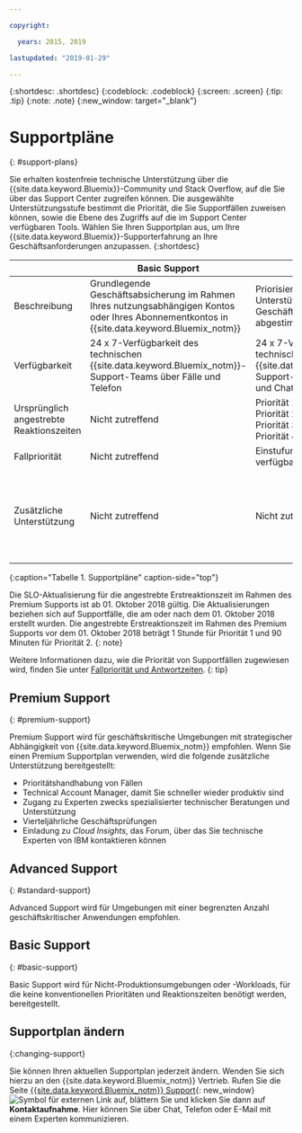 ```yaml
---

copyright:

  years: 2015, 2019 

lastupdated: "2019-01-29"

---
```



{:shortdesc: .shortdesc}
{:codeblock: .codeblock}
{:screen: .screen}
{:tip: .tip}
{:note: .note}
{:new_window: target="_blank"}

# Supportpläne
{: #support-plans}

Sie erhalten kostenfreie technische Unterstützung über die {{site.data.keyword.Bluemix}}-Community und Stack Overflow, auf die Sie über das Support Center zugreifen können. Die ausgewählte Unterstützungsstufe bestimmt die Priorität, die Sie Supportfällen zuweisen können, sowie die Ebene des Zugriffs auf die im Support Center verfügbaren Tools. Wählen Sie Ihren Supportplan aus, um Ihre {{site.data.keyword.Bluemix}}-Supporterfahrung an Ihre Geschäftsanforderungen anzupassen.
{:shortdesc}

|  | Basic Support | Advanced Support | Premium Support |
|-------------|-------------|-------------|-------------|
| Beschreibung |	Grundlegende Geschäftsabsicherung im Rahmen Ihres nutzungsabhängigen Kontos oder Ihres Abonnementkontos in {{site.data.keyword.Bluemix_notm}} | Priorisierte Fallbearbeitung und Unterstützung, die auf Ihre Geschäftsanforderungen abgestimmt sind | Kundenbindung, die zur schnelleren Wertschöpfung auf Ihre Geschäftsergebnisse abgestimmt ist |
| Verfügbarkeit | 24 x 7-Verfügbarkeit des technischen {{site.data.keyword.Bluemix_notm}}-Support-Teams über Fälle und Telefon | 24 x 7-Verfügbarkeit des technischen {{site.data.keyword.Bluemix_notm}}-Support-Teams über Fälle, Telefon und Chat | 24 x 7-Verfügbarkeit des technischen {{site.data.keyword.Bluemix_notm}}-Support-Teams über Fälle, Telefon und Chat |
| Ursprünglich angestrebte Reaktionszeiten | Nicht zutreffend | Priorität 1: Weniger als eine Stunde <br/> Priorität 2: Weniger als zwei Stunden <br/> Priorität 3: Weniger als vier Stunden <br/> Priorität 4: Weniger als 8 Stunden | Priorität 1: Weniger als 15 Minuten <br/> Priorität 2: Weniger als eine Stunde <br/> Priorität 3: Weniger als zwei Stunden <br/> Priorität 4: Weniger als vier Stunden |
| Fallpriorität | Nicht zutreffend | Einstufung nach Fallpriorität verfügbar | Einstufung nach Fallpriorität verfügbar |
| Zusätzliche Unterstützung | Nicht zutreffend | Nicht zutreffend | Technical Account Manager zugewiesen <br/> <br/> Vierteljährliche Geschäftsprüfungen <br/><br/> Zugriff auf Experten <br/> <br/> Einladung zu Cloud Insights |
{:caption="Tabelle 1. Supportpläne" caption-side="top"}

Die SLO-Aktualisierung für die angestrebte Erstreaktionszeit im Rahmen des Premium Supports ist ab 01. Oktober 2018 gültig. Die Aktualisierungen beziehen sich auf Supportfälle, die am oder nach dem 01. Oktober 2018 erstellt wurden. Die angestrebte Erstreaktionszeit im Rahmen des Premium Supports vor dem 01. Oktober 2018 beträgt 1 Stunde für Priorität 1 und 90 Minuten für Priorität 2.
{: note}

Weitere Informationen dazu, wie die Priorität von Supportfällen zugewiesen wird, finden Sie unter [Fallpriorität und Antwortzeiten](/docs/get-support?topic=get-support-support-case-severity#support-case-severity).
{: tip} 

## Premium Support
{: #premium-support}

Premium Support wird für geschäftskritische Umgebungen mit strategischer Abhängigkeit von {{site.data.keyword.Bluemix_notm}} empfohlen. Wenn Sie einen Premium Supportplan verwenden, wird die folgende zusätzliche Unterstützung bereitgestellt:
  * Prioritätshandhabung von Fällen
  * Technical Account Manager, damit Sie schneller wieder produktiv sind
  * Zugang zu Experten zwecks spezialisierter technischer Beratungen und Unterstützung
  * Vierteljährliche Geschäftsprüfungen
  * Einladung zu *Cloud Insights*, das Forum, über das Sie technische Experten von IBM kontaktieren können

## Advanced Support
{: #standard-support}

Advanced Support wird für Umgebungen mit einer begrenzten Anzahl geschäftskritischer Anwendungen empfohlen.

## Basic Support
{: #basic-support}

Basic Support wird für Nicht-Produktionsumgebungen oder -Workloads, für die keine konventionellen Prioritäten und Reaktionszeiten benötigt werden, bereitgestellt.

## Supportplan ändern
{:changing-support}

Sie können Ihren aktuellen Supportplan jederzeit ändern. Wenden Sie sich hierzu an den {{site.data.keyword.Bluemix_notm}} Vertrieb. Rufen Sie die Seite [{{site.data.keyword.Bluemix_notm}} Support](https://www.ibm.com/cloud/support){: new_window} ![Symbol für externen Link](../icons/launch-glyph.svg "Symbol für externen Link") auf, blättern Sie und klicken Sie dann auf **Kontaktaufnahme**. Hier können Sie über Chat, Telefon oder E-Mail mit einem Experten kommunizieren.  



